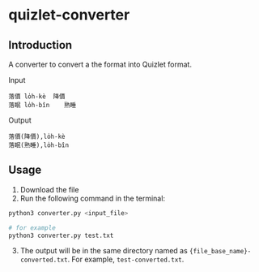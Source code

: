 # quizlet-converter

## Introduction
A converter to convert a the format into Quizlet format.

Input
```text
落價 lo̍h-kè	降價
落眠 lo̍h-bîn    熟睡
```

Output
```text
落價(降價),lo̍h-kè
落眠(熟睡),lo̍h-bîn
```


## Usage
1. Download the file
2. Run the following command in the terminal:
```bash
python3 converter.py <input_file>

# for example
python3 converter.py test.txt
```
3. The output will be in the same directory named as `{file_base_name}-converted.txt`. For example, `test-converted.txt`.
